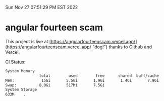 Sun Nov 27 07:51:29 PM EST 2022

# angular fourteen scam


This project is live at [https://angularfourteenscam.vercel.app/](https://angularfourteenscam.vercel.app/ "dog!") thanks to Github and Vercel.

CI Status: 

```bash
System Memory
               total        used        free      shared  buff/cache   available
Mem:            15Gi       5.5Gi       1.9Gi       1.4Gi       7.9Gi       8.1Gi
Swap:          8.0Gi       517Mi       7.5Gi
System Storage
633M	.
```
```bash

